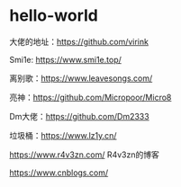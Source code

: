 # hello-world

大佬的地址：https://github.com/virink

Smi1e: https://www.smi1e.top/

离别歌：https://www.leavesongs.com/

亮神：https://github.com/Micropoor/Micro8

Dm大佬：https://github.com/Dm2333

垃圾桶：https://www.lz1y.cn/

https://www.r4v3zn.com/  R4v3zn的博客

https://www.cnblogs.com/
